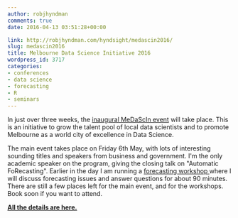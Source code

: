 ```yaml
---
author: robjhyndman
comments: true
date: 2016-04-13 03:51:28+00:00

link: http://robjhyndman.com/hyndsight/medascin2016/
slug: medascin2016
title: Melbourne Data Science Initiative 2016
wordpress_id: 3717
categories:
- conferences
- data science
- forecasting
- R
- seminars
---
```


In just over three weeks, the [inaugural MeDaScIn event](http://www.datasciencemelbourne.com/medascin2016/) will take place. This is an initiative to grow the talent pool of local data scientists and to promote Melbourne as a world city of excellence in Data Science.

The main event takes place on Friday 6th May, with lots of interesting sounding titles and speakers from business and government. I'm the only academic speaker on the program, giving the closing talk on "Automatic FoRecasting". Earlier in the day I am running a [forecasting workshop ](https://weteachme.com/datasciencemelbourne/1011364-forecasting-workshop) where I will discuss forecasting issues and answer questions for about 90 minutes. There are still a few places left for the main event, and for the workshops. Book soon if you want to attend.

**[All the details are here.](http://www.datasciencemelbourne.com/medascin2016/)**
